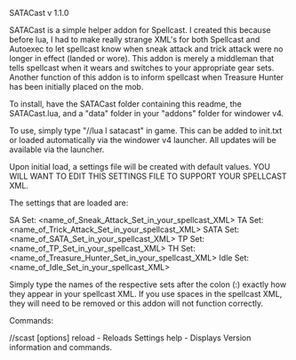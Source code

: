 SATACast v 1.1.0

SATACast is a simple helper addon for Spellcast.  I created this because before lua, I had to make really strange XML's for both Spellcast and Autoexec to let spellcast know when sneak attack and trick attack were no longer in effect (landed or wore).  This addon is merely a middleman that tells spellcast when it wears and switches to your appropriate gear sets.  Another function of this addon is to inform spellcast when Treasure Hunter has been initially placed on the mob.

To install, have the SATACast folder containing this readme, the SATACast.lua, and a "data" folder in your "addons" folder for windower v4.

To use, simply type "//lua l satacast" in game.  This can be added to init.txt or loaded automatically via the windower v4 launcher.  All updates will be available via the launcher.

Upon initial load, a settings file will be created with default values.  YOU WILL WANT TO EDIT THIS SETTINGS FILE TO SUPPORT YOUR SPELLCAST XML.

The settings that are loaded are:

SA Set: <name_of_Sneak_Attack_Set_in_your_spellcast_XML>
TA Set: <name_of_Trick_Attack_Set_in_your_spellcast_XML>
SATA Set: <name_of_SATA_Set_in_your_spellcast_XML>
TP Set: <name_of_TP_Set_in_your_spellcast_XML>
TH Set: <name_of_Treasure_Hunter_Set_in_your_spellcast_XML>
Idle Set: <name_of_Idle_Set_in_your_spellcast_XML>

Simply type the names of the respective sets after the colon (:) exactly how they appear in your spellcast XML.  If you use spaces in the spellcast XML, they will need to be removed or this addon will not function correctly.

Commands:

//scast [options]
	reload - Reloads Settings
	help   - Displays Version information and commands.
